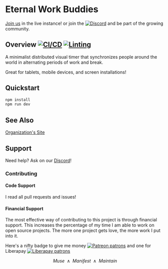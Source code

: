 # Eternal Work Buddies

[Join us](https://eternal.axolotl-logic.io/) in the live instance! or join the [![Discord](https://img.shields.io/discord/1338638342493048844?label=Discord&logo=discord)](https://discord.gg/ewM37225Xx) and be part of the growing community. 

## Overview [![CI/CD](https://github.com/axolotl-logic/work-buddies/actions/workflows/tests.yml/badge.svg)](https://github.com/axolotl-logic/work-buddies/actions/workflows/tests.yml) [![Linting](https://github.com/axolotl-logic/work-buddies/actions/workflows/lint.yml/badge.svg)](https://github.com/axolotl-logic/work-buddies/actions/workflows/linting.yml)

A minimalist distributed visual timer that synchronizes people around the world in
alternating periods of work and break.

Great for tablets, mobile devices, and screen installations!

## Quickstart

```bash
npm install
npm run dev
```

## See Also

[Organization's Site](https://axolotl-logic.io/)

## Support

Need help? Ask on our [Discord](https://discord.gg/ewM37225Xx)!

### Contributing

#### Code Support

I read all pull requests and issues!

#### Financial Support

The most effective way of contributing to this project is through financial support.
This increases the percentage of my time I am able to work on open source projects.
The more one project gets love, the more work I put into it.

Here's a nifty badge to give me money [![Patreon patrons](https://img.shields.io/endpoint.svg?url=https%3A%2F%2Fshieldsio-patreon.vercel.app%2Fapi%3Fusername%3Daxolotl-logic%26type%3Dpatrons)](https://www.patreon.com/axolotl-logic) and one for Liberapay [![Liberapay patrons](https://img.shields.io/liberapay/patrons/axolotl-logic)](https://en.liberapay.com/Axolotl-Logic)

$$
\text{$Muse$ $\wedge$ $Manifest$ $\wedge$ $Maintain$}
$$
